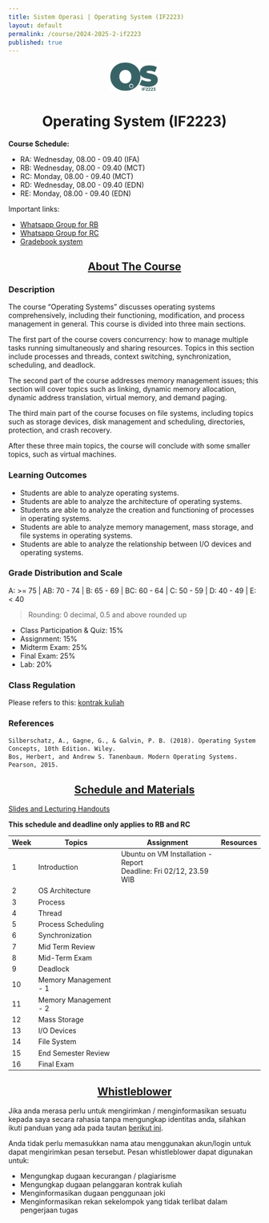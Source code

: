 ```yaml
---
title: Sistem Operasi | Operating System (IF2223)
layout: default
permalink: /course/2024-2025-2-if2223
published: true
---
```


<p align="center">
  <img src="/assets/images/if2223.png" width="100" alt="OS Logo">
</p>
<h1 align="center">Operating System (IF2223)</h1>

**Course Schedule:**<br>
- RA: Wednesday, 08.00 - 09.40 (IFA)
- RB: Wednesday, 08.00 - 09.40 (MCT)
- RC: Monday, 08.00 - 09.40 (MCT)
- RD: Wednesday, 08.00 - 09.40 (EDN)
- RE: Monday, 08.00 - 09.40 (EDN)

Important links:
- [Whatsapp Group for RB](https://chat.whatsapp.com/JYRt3gR7EEDE4tYNFeOMfB)
- [Whatsapp Group for RC](https://chat.whatsapp.com/Kuszt01IfTI5sRtJxPzmlT)
- [Gradebook system](https://gradebook.mctm.web.id)

<h2 align="center"><u>About The Course</u></h2>

### Description
The course “Operating Systems” discusses operating systems comprehensively, including their functioning, modification, and process management in general. This course is divided into three main sections.

The first part of the course covers concurrency: how to manage multiple tasks running simultaneously and sharing resources. Topics in this section include processes and threads, context switching, synchronization, scheduling, and deadlock.

The second part of the course addresses memory management issues; this section will cover topics such as linking, dynamic memory allocation, dynamic address translation, virtual memory, and demand paging.

The third main part of the course focuses on file systems, including topics such as storage devices, disk management and scheduling, directories, protection, and crash recovery.

After these three main topics, the course will conclude with some smaller topics, such as virtual machines.
### Learning Outcomes
- Students are able to analyze operating systems.
- Students are able to analyze the architecture of operating systems.
- Students are able to analyze the creation and functioning of processes in operating systems.
- Students are able to analyze memory management, mass storage, and file systems in operating systems.
- Students are able to analyze the relationship between I/O devices and operating systems.

### Grade Distribution and Scale
A: >= 75 | AB: 70 - 74 | B: 65 - 69 | BC: 60 - 64 | C: 50 - 59 | D: 40 - 49 | E: < 40
> Rounding: 0 decimal, 0.5 and above rounded up<br>
- Class Participation & Quiz: 15%
- Assignment: 15%
- Midterm Exam: 25%
- Final Exam: 25%
- Lab: 20%

### Class Regulation
Please refers to this: [kontrak kuliah](/course/rules)

### References
```
Silberschatz, A., Gagne, G., & Galvin, P. B. (2018). Operating System Concepts, 10th Edition. Wiley.
Bos, Herbert, and Andrew S. Tanenbaum. Modern Operating Systems. Pearson, 2015.
```


<h2 align="center"><u>Schedule and Materials</u></h2>

[Slides and Lecturing Handouts](https://drive.google.com/drive/folders/1gxj8eDyoYbWLTIx16stYzdYZ-MRGuPn6?usp=sharing)


**This schedule and deadline only applies to RB and RC**

| Week | Topics                | Assignment                                                           | Resources |
| ---- | --------------------- | -------------------------------------------------------------------- | --------- |
| 1    | Introduction          | Ubuntu on VM Installation - Report<br>Deadline: Fri 02/12, 23.59 WIB |           |
| 2    | OS Architecture       |                                                                      |           |
| 3    | Process               |                                                                      |           |
| 4    | Thread                |                                                                      |           |
| 5    | Process Scheduling    |                                                                      |           |
| 6    | Synchronization       |                                                                      |           |
| 7    | Mid Term Review       |                                                                      |           |
| 8    | Mid-Term Exam         |                                                                      |           |
| 9    | Deadlock              |                                                                      |           |
| 10   | Memory Management - 1 |                                                                      |           |
| 11   | Memory Management - 2 |                                                                      |           |
| 12   | Mass Storage          |                                                                      |           |
| 13   | I/O Devices           |                                                                      |           |
| 14   | File System           |                                                                      |           |
| 15   | End Semester Review   |                                                                      |           |
| 16   | Final Exam            |                                                                      |           |

<h2 align="center"><u>Whistleblower</u></h2>

Jika anda merasa perlu untuk mengirimkan / menginformasikan sesuatu kepada saya secara rahasia tanpa mengungkap identitas anda, silahkan ikuti panduan yang ada pada tautan [berikut ini](/contact/anon).

Anda tidak perlu memasukkan nama atau menggunakan akun/login untuk dapat mengirimkan pesan tersebut. Pesan whistleblower dapat digunakan untuk:
- Mengungkap dugaan kecurangan / plagiarisme
- Mengungkap dugaan pelanggaran kontrak kuliah
- Menginformasikan dugaan penggunaan joki
- Menginformasikan rekan sekelompok yang tidak terlibat dalam pengerjaan tugas